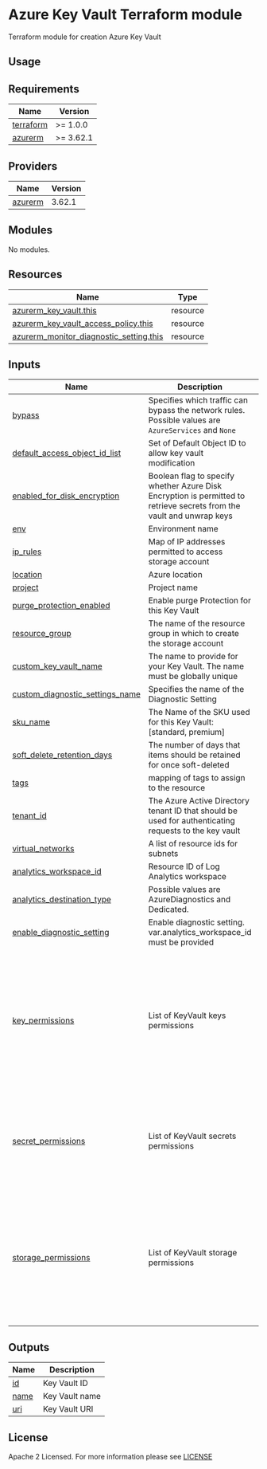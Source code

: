 # Azure Key Vault Terraform module
Terraform module for creation Azure Key Vault

## Usage

<!-- BEGIN_TF_DOCS -->
## Requirements

| Name                                                                      | Version   |
|---------------------------------------------------------------------------|-----------|
| <a name="requirement_terraform"></a> [terraform](#requirement\_terraform) | >= 1.0.0  |
| <a name="requirement_azurerm"></a> [azurerm](#requirement\_azurerm)       | >= 3.62.1 |

## Providers

| Name                                                          | Version |
|---------------------------------------------------------------|---------|
| <a name="provider_azurerm"></a> [azurerm](#provider\_azurerm) | 3.62.1  |

## Modules

No modules.

## Resources

| Name                                                                                                                                                  | Type     |
|-------------------------------------------------------------------------------------------------------------------------------------------------------|----------|
| [azurerm_key_vault.this](https://registry.terraform.io/providers/hashicorp/azurerm/latest/docs/resources/key_vault)                                   | resource |
| [azurerm_key_vault_access_policy.this](https://registry.terraform.io/providers/hashicorp/azurerm/latest/docs/resources/key_vault_access_policy)       | resource |
| [azurerm_monitor_diagnostic_setting.this](https://registry.terraform.io/providers/hashicorp/azurerm/latest/docs/resources/monitor_diagnostic_setting) | resource |

## Inputs

| Name                                                                                                                                  | Description                                                                                                           | Type           | Default                                                                                                                                                                                       | Required |
|---------------------------------------------------------------------------------------------------------------------------------------|-----------------------------------------------------------------------------------------------------------------------|----------------|-----------------------------------------------------------------------------------------------------------------------------------------------------------------------------------------------|:--------:|
| <a name="input_bypass"></a> [bypass](#input\_bypass)                                                                                  | Specifies which traffic can bypass the network rules. Possible values are `AzureServices` and `None`                  | `set(string)`  | <pre>[<br>  "AzureServices"<br>]</pre>                                                                                                                                                        |    no    |
| <a name="input_default_access_object_id_list"></a> [default\_access\_object\_id\_list](#input\_default\_access\_object\_id\_list)     | Set of Default Object ID to allow key vault modification                                                              | `set(string)`  | n/a                                                                                                                                                                                           |   yes    |
| <a name="input_enabled_for_disk_encryption"></a> [enabled\_for\_disk\_encryption](#input\_enabled\_for\_disk\_encryption)             | Boolean flag to specify whether Azure Disk Encryption is permitted to retrieve secrets from the vault and unwrap keys | `bool`         | `true`                                                                                                                                                                                        |    no    |
| <a name="input_env"></a> [env](#input\_env)                                                                                           | Environment name                                                                                                      | `string`       | n/a                                                                                                                                                                                           |   yes    |
| <a name="input_ip_rules"></a> [ip\_rules](#input\_ip\_rules)                                                                          | Map of IP addresses permitted to access storage account                                                               | `map(string)`  | `null`                                                                                                                                                                                        |    no    |
| <a name="input_location"></a> [location](#input\_location)                                                                            | Azure location                                                                                                        | `string`       | n/a                                                                                                                                                                                           |   yes    |
| <a name="input_project"></a> [project](#input\_project)                                                                               | Project name                                                                                                          | `string`       | n/a                                                                                                                                                                                           |   yes    |
| <a name="input_purge_protection_enabled"></a> [purge\_protection\_enabled](#input\_purge\_protection\_enabled)                        | Enable purge Protection for this Key Vault                                                                            | `bool`         | `false`                                                                                                                                                                                       |    no    |
| <a name="input_resource_group"></a> [resource\_group](#input\_resource\_group)                                                        | The name of the resource group in which to create the storage account                                                 | `string`       | n/a                                                                                                                                                                                           |   yes    |
| <a name="input_custom_key_vault_name"></a> [custom\_key\_vault\_name](#input\_custom\_key\_vault\_name)                               | The name to provide for your Key Vault. The name must be globally unique                                              | `string`       | `null`                                                                                                                                                                                        |    no    |
| <a name="input_custom_diagnostic_settings_name"></a> [custom\_diagnostic\_settings\_name](#input\_custom\_diagnostic\_settings\_name) | Specifies the name of the Diagnostic Setting                                                                          | `string`       | `null`                                                                                                                                                                                        |    no    |
| <a name="input_sku_name"></a> [sku\_name](#input\_sku\_name)                                                                          | The Name of the SKU used for this Key Vault: [standard, premium]                                                      | `string`       | `"standard"`                                                                                                                                                                                  |    no    |
| <a name="input_soft_delete_retention_days"></a> [soft\_delete\_retention\_days](#input\_soft\_delete\_retention\_days)                | The number of days that items should be retained for once soft-deleted                                                | `number`       | `7`                                                                                                                                                                                           |    no    |
| <a name="input_tags"></a> [tags](#input\_tags)                                                                                        | mapping of tags to assign to the resource                                                                             | `map(any)`     | `{}`                                                                                                                                                                                          |    no    |
| <a name="input_tenant_id"></a> [tenant\_id](#input\_tenant\_id)                                                                       | The Azure Active Directory tenant ID that should be used for authenticating requests to the key vault                 | `string`       | n/a                                                                                                                                                                                           |   yes    |
| <a name="input_virtual_networks"></a> [virtual\_networks](#input\_virtual\_networks)                                                  | A list of resource ids for subnets                                                                                    | `list(string)` | `null`                                                                                                                                                                                        |    no    |
| <a name="input_analytics_workspace_id"></a> [analytics\_workspace\_id](#input\_analytics\_workspace\_id)                              | Resource ID of Log Analytics workspace                                                                                | `string`       | `null`                                                                                                                                                                                        |    no    |
| <a name="input_analytics_destination_type"></a> [analytics\_destination\_type](#input\_analytics\_destination\_type)                  | Possible values are AzureDiagnostics and Dedicated.                                                                   | `string`       | `Dedicated`                                                                                                                                                                                   |    no    |
| <a name="input_enable_diagnostic_setting"></a> [enable\_diagnostic\_setting](#input\_enable\_diagnostic\_setting)                     | Enable diagnostic setting. var.analytics_workspace_id must be provided                                                | `bool`         | `false`                                                                                                                                                                                       |    no    |
| <a name="input_key_permissions"></a> [key\_permissions](#input\_key\_permissions)                                                     | List of KeyVault keys permissions                                                                                     | `list(string)` | <pre>[ <br> "Create",<br> "Backup",<br> "Update",<br> "Delete",<br> "Get",<br> "List",<br> "Purge",<br> "Recover",<br> "Restore",<br> "Import",<br> "GetRotationPolicy",<br> "SetRotationPolicy"<br>]</pre> |   yes    |
| <a name="input_secret_permissions"></a> [secret\_permissions](#input\_secret\_permissions)                                            | List of KeyVault secrets permissions                                                                                  | `list(string)` | <pre>[ <br> "Backup",<br> "Delete",<br> "Get",<br> "List",<br> "Purge",<br> "Recover",<br> "Restore",<br> "Set"<br>]</pre>                                                                    |    no    |
| <a name="input_storage_permissions"></a> [storage\_permissions](#input\_storage\_permissions)                                         | List of KeyVault storage permissions                                                                                  | `list(string)` | <pre>[ <br> "Get",<br> "List",<br> "Set",<br> "SetSAS",<br> "GetSAS",<br> "DeleteSAS",<br> "Update",<br> "RegenerateKey",<br> "Backup",<br> "Delete",<br> "Purge",<br> "Recover"<br>]</pre>                                                                                                                                                      |    no    |

## Outputs

| Name                                                                                 | Description                 |
|--------------------------------------------------------------------------------------|-----------------------------|
| <a name="output_id"></a> [id](#output\_id)                                           | Key Vault ID                |
| <a name="output_name"></a> [name](#output\_name)                                     | Key Vault name              |
| <a name="output_uri"></a> [uri](#output\_uri)                                        | Key Vault URI               |
<!-- END_TF_DOCS -->

## License

Apache 2 Licensed. For more information please see [LICENSE](https://github.com/data-platform-hq/terraform-azurerm-key-vault/tree/main/LICENSE)
